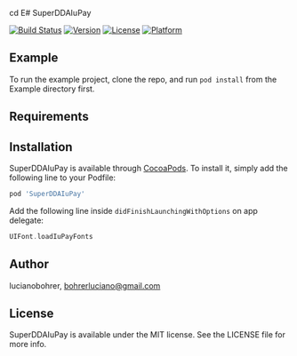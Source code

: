  cd E# SuperDDAIuPay

[![Build Status](https://travis-ci.com/lucianobohrer/superdda-iupay.svg?branch=develop)](https://travis-ci.com/lucianobohrer/superdda-iupay)
[![Version](https://img.shields.io/cocoapods/v/SuperDDAIuPay.svg?style=flat)](https://cocoapods.org/pods/SuperDDAIuPay)
[![License](https://img.shields.io/cocoapods/l/SuperDDAIuPay.svg?style=flat)](https://cocoapods.org/pods/SuperDDAIuPay)
[![Platform](https://img.shields.io/cocoapods/p/SuperDDAIuPay.svg?style=flat)](https://cocoapods.org/pods/SuperDDAIuPay)

## Example

To run the example project, clone the repo, and run `pod install` from the Example directory first.

## Requirements

## Installation

SuperDDAIuPay is available through [CocoaPods](https://cocoapods.org). To install
it, simply add the following line to your Podfile:

```ruby
pod 'SuperDDAIuPay'
```
Add the following line inside `didFinishLaunchingWithOptions` on app delegate:
```swift
UIFont.loadIuPayFonts
```

## Author

lucianobohrer, bohrerluciano@gmail.com

## License

SuperDDAIuPay is available under the MIT license. See the LICENSE file for more info.
